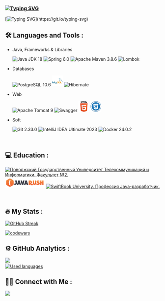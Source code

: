 ### [![Typing SVG](https://readme-typing-svg.herokuapp.com?font=Mulish&size=50&duration=3500&color=C2D5F7&vCenter=true&multiline=true&repeat=false&width=835&height=90&lines=Andrey+Fedorov+-+Java+developer)](https://git.io/typing-svg)   
[![Typing SVG](https://readme-typing-svg.herokuapp.com?font=Fira+Code&pause=1000&width=435&lines=Hello+World!)](https://git.io/typing-svg)
   

## :hammer_and_wrench: Languages and Tools :   

 - Java, Frameworks & Libraries
   
     <img 
         height="35" 
         title="Java JDK 18" 
         src="https://raw.githubusercontent.com/jmnote/z-icons/master/svg/java.svg">
     <img 
         height="35" 
         title="Spring 6.0" 
         src="https://raw.githubusercontent.com/yurijserrano/Github-Profile-Readme-Logos/master/frameworks/spring.svg">
     <img 
         height="35" 
         title="Apache Maven 3.8.6" 
         src="https://user-images.githubusercontent.com/43886029/158700377-62b0da69-81a2-4340-8ce6-dec718533aee.svg">
     <img 
         height="35" 
         title="Lombok" 
         src="https://avatars.githubusercontent.com/u/45949248?s=200&v=4">
         
 - Databases
   
     <img 
         height="35" 
         title="PostgreSQL 10.6" 
         src="https://raw.githubusercontent.com/yurijserrano/Github-Profile-Readme-Logos/master/databases/postgresql.svg">
     <img 
         height="35" 
         title="MySQL 8.0" 
         src="https://raw.githubusercontent.com/devicons/devicon/1119b9f84c0290e0f0b38982099a2bd027a48bf1/icons/mysql/mysql-original-wordmark.svg">
     <img 
         height="35" 
         title="Hibernate"
         src="https://raw.githubusercontent.com/gilbarbara/logos/master/logos/hibernate.svg">
 
 - Web

     <img 
         height="35" 
         title="Apache Tomcat 9" 
         src="https://upload.wikimedia.org/wikipedia/commons/thumb/f/fe/Apache_Tomcat_logo.svg/2560px-Apache_Tomcat_logo.svg.png">
     <img 
         height="35" 
         title="Swagger" 
         src="https://blog.skillfactory.ru/wp-content/uploads/2023/02/1_ihb6hdmaw48vjtbsjyhbzg-1830140.png">
     <img 
         height="35" 
         title="HTML5" 
         src="https://raw.githubusercontent.com/devicons/devicon/master/icons/html5/html5-original-wordmark.svg">
     <img 
         height="35" 
         title="CSS3" 
         src="https://github.com/Pedro-Murilo/icons-for-readme/blob/main/.github/css-icon.svg">
 - Soft

     <img 
         height="35" 
         title="Git 2.33.0" 
         src="https://git-scm.com/images/logos/downloads/Git-Icon-1788C.png">
     <img 
         height="35" 
         title="IntelliJ IDEA Ultimate 2023" 
         src="https://raw.githubusercontent.com/yurijserrano/Github-Profile-Readme-Logos/master/ides/intellij.svg">
     <img 
         height="35" 
         title="Docker 24.0.2" 
         src="https://avatars.githubusercontent.com/u/7739233?s=280&v=4">   
         
<br>   

## 💻 Education : 

<a href="https://psuti.ru/ru/f2"><img height="35" title="Поволжский Государственный Университет Телекоммуникаций и Информатики. Факультет №2."
         src="https://upload.wikimedia.org/wikipedia/commons/5/55/Main-psuti-logo.png"><a/>
<a href="https://javarush.com/university"><img height="35" title="JavaRush University. Профессия Java-разработчик."
         src="https://raw.githubusercontent.com/YuriiSalimov/JavaRush/master/javarush_logo.png"><a/>
<a href="https://swiftbook.org"><img height="35" title="SwiftBook University. Профессия Java-разработчик."
         src="https://github.com/upravaD/upravaD/assets/105938670/776de2a5-d88e-40ed-8993-a1eca6102e09"><a/>
<!-- <a href="https://swiftbook.org"><img height="35" title="SwiftBook University. Профессия Java-разработчик."
         src="https://github.com/upravaD/upravaD/assets/105938670/ce7d07df-35af-4686-b238-f2e10cf6be8b"><a/> -->
<br/>   



## :fire: My Stats :

 [![GitHub Streak](http://github-readme-streak-stats.herokuapp.com?user=upravaD&theme=dark)](https://git.io/streak-stats)
 
 [![codewars](https://www.codewars.com/users/daktah/badges/large)](https://www.codewars.com/users/daktah)   



## ⚙️ GitHub Analytics :

<p align="left">
    <a href="https://github.com/upravaD">
          <img 
            height="180em" 
            src="https://github-readme-stats-eight-theta.vercel.app/api?username=upravaD&show_icons=true&theme=dark&include_all_commits=true&count_private=true"/>
          <br>
          <img 
            height="130px" 
            alt="Used languages" 
            src="https://github-readme-stats-sigma-five.vercel.app/api/top-langs/?username=upravaD&layout=compact&theme=vision-friendly-dark"/>
    </a>
</p>

## 🤝🏻 Connect with Me :

 <p align="left">
   <!-- <a href="https://t.me/upravaD">
        <img src="https://img.shields.io/badge/-@upravaD-1877F2?style=flat&logo=Telegram&logoColor=white"/>
    </a> -->
    <a href="mailto:daktah@icloud.com">
        <img src="https://img.shields.io/badge/-daktah@icloud.com-D14836?style=flat&logo=Apple&logoColor=white&color=black"/>
    </a>
</p>
